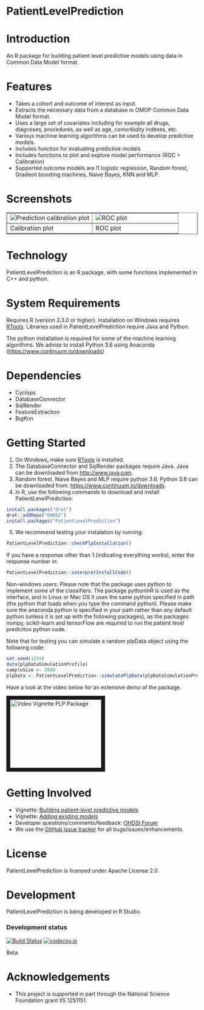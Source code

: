 PatientLevelPrediction
======================

Introduction
============
An R package for building patient level predictive models using data in Common Data Model format.

Features
========
- Takes a cohort and outcome of interest as input.
- Extracts the necessary data from a database in OMOP Common Data Model format.
- Uses a large set of covariates including for example all drugs, diagnoses, procedures, as well as age, comorbidity indexes, etc.
- Various machine learning algorithms can be used to develop predictive models.
- Includes function for evaluating predictive models
- Includes functions to plot and explore model performance (ROC + Calibration)
- Supported outcome models are l1 logistic regression, Random forest, Gradient boosting machines, Naive Bayes, KNN and MLP.

Screenshots
===========
<table border = "">
<tr valign="top">
<td width = 50%>
  <img src="https://github.com/OHDSI/PatientLevelPrediction/blob/master/vignettes/sparseCalibration.png" alt="Prediction calibration plot" title="Prediction calibration plot" />
</td>
<td width = 50%>
 <img src="https://github.com/OHDSI/PatientLevelPrediction/blob/master/vignettes/sparseROC.png" alt="ROC plot" title="ROC plot" />
</td>
</tr><tr>
<td>Calibration plot</td><td>ROC plot</td>
</tr>
</table>

Technology
==========
PatientLevelPrediction is an R package, with some functions implemented in C++ and python.

System Requirements
===================
Requires R (version 3.3.0 or higher). Installation on Windows requires [RTools](http://cran.r-project.org/bin/windows/Rtools/). Libraries used in PatientLevelPrediction require Java and Python.

The python installation is required for some of the machine learning algorithms. We advise to
install Python 3.6 using Anaconda (https://www.continuum.io/downloads)

Dependencies
============
 * Cyclops
 * DatabaseConnector
 * SqlRender
 * FeatureExtraction
 * BigKnn

Getting Started
===============
1. On Windows, make sure [RTools](http://cran.r-project.org/bin/windows/Rtools/) is installed.
2. The DatabaseConnector and SqlRender packages require Java. Java can be downloaded from
<a href="http://www.java.com" target="_blank">http://www.java.com</a>.
3. Random forest, Naive Bayes and MLP require python 3.6.  Python 3.6 can be downloaded from: <a href="https://www.continuum.io/downloads" target="_blank">https://www.continuum.io/downloads</a>.
4. In R, use the following commands to download and install PatientLevelPrediction:

  ```r
  install.packages("drat")
  drat::addRepo("OHDSI")
  install.packages("PatientLevelPrediction")
  ```
5. We recommend testing your instalation by running:
  ```r
  PatientLevelPrediction::checkPlpInstallation()
  
  ```
  If you have a response other than 1 (indicating everything works), enter the response number in:
  ```r
  PatientLevelPrediction::interpretInstallCode()
  
  ```
Non-windows users: Please note that the package uses python to implement some of the classifiers.  The package pythonInR is used as the interface, and in Linux or Mac OS it uses the same python specified in path (the python that loads when you type the command python).  Please make sure the anaconda python is specified in your path rather than any default python (unless it is set up with the following packages), as the packages: numpy, scikit-learn and tensorFlow are required to run the patient level prediciton python code.  


Note that for testing you can simulate a random plpData object using the following code:

  ```r
  set.seed(1234)
  data(plpDataSimulationProfile)
  sampleSize <- 2000
  plpData <- PatientLevelPrediction::simulatePlpData(plpDataSimulationProfile, n = sampleSize)
  ```
  
Have a look at the video below for an extensive demo of the package.

<a href="http://www.youtube.com/watch?feature=player_embedded&v=BEukCbT8UoA
" target="_blank"><img src="http://img.youtube.com/vi/BEukCbT8UoA/0.jpg" 
alt="Video Vignette PLP Package" width="240" height="180" border="10" /></a>

Getting Involved
================
* Vignette: [Building patient-level predictive models](https://github.com/OHDSI/PatientLevelPrediction/blob/master/inst/doc/BuildingPredictiveModels.pdf)
* Vignette: [Adding existing models](https://github.com/OHDSI/PatientLevelPrediction/blob/master/inst/doc/AddingExistingModels.pdf)
* Developer questions/comments/feedback: <a href="http://forumBuildingPredictiveModels.pdfs.ohdsi.org/c/developers">OHDSI Forum</a>
* We use the <a href="../../issues">GitHub issue tracker</a> for all bugs/issues/enhancements
 
License
=======
PatientLevelPrediction is licensed under Apache License 2.0

Development
===========
PatientLevelPrediction is being developed in R Studio.

### Development status
[![Build Status](https://travis-ci.org/OHDSI/PatientLevelPrediction.svg?branch=master)](https://travis-ci.org/OHDSI/PatientLevelPrediction)
[![codecov.io](https://codecov.io/github/OHDSI/PatientLevelPrediction/coverage.svg?branch=master)](https://codecov.io/github/OHDSI/PatientLevelPrediction?branch=master)

Beta

# Acknowledgements
- This project is supported in part through the National Science Foundation grant IIS 1251151.

